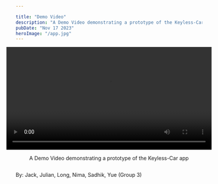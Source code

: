```yaml
---

title: "Demo Video"
description: "A Demo Video demonstrating a prototype of the Keyless-Car app"
pubDate: "Nov 17 2023"
heroImage: "/app.jpg"
---
```


<style>
  .hero-image {
    max-width: 60%;
    height: auto;
    align-items: center;
    margin: auto; /* Add this line to center the image */
  }
  
  .center-content {
    display: flex;
    flex-direction: column;
    align-items: center;
    text-align: center;
  }
  
  video {
    width: 110%;
  }
</style>

<div class="center-content">
    <video controls allowfullscreen>
      <source src="/demo.mp4" type="video/mp4">
      Your browser does not support the video tag.
    </video>

  A Demo Video demonstrating a prototype of the Keyless-Car app
</div>

By: Jack, Julian, Long, Nima, Sadhik, Yue (Group 3)

